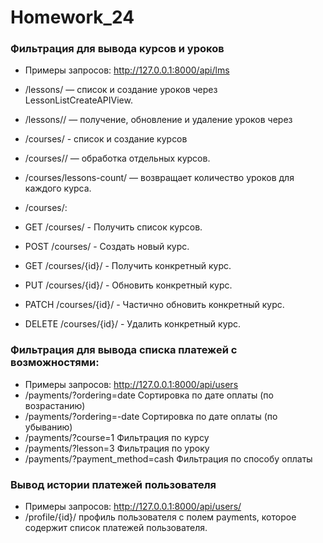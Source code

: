 # Homework_24

### Фильтрация для вывода курсов и уроков
- Примеры запросов: http://127.0.0.1:8000/api/lms
- /lessons/ — список и создание уроков через LessonListCreateAPIView.
- /lessons/<id>/ — получение, обновление и удаление уроков через 
- /courses/ - список и создание курсов
- /courses/<id>/ — обработка отдельных курсов.
- /courses/lessons-count/ — возвращает количество уроков для каждого курса.

- /courses/:
- GET /courses/ - Получить список курсов.
- POST /courses/ - Создать новый курс.
- GET /courses/{id}/ - Получить конкретный курс.
- PUT /courses/{id}/ - Обновить конкретный курс.
- PATCH /courses/{id}/ - Частично обновить конкретный курс.
- DELETE /courses/{id}/ - Удалить конкретный курс.

### Фильтрация для вывода списка платежей с возможностями:
- Примеры запросов: http://127.0.0.1:8000/api/users 
- /payments/?ordering=date Сортировка по дате оплаты (по возрастанию)
- /payments/?ordering=-date Сортировка по дате оплаты (по убыванию)
- /payments/?course=1 Фильтрация по курсу
- /payments/?lesson=3 Фильтрация по уроку
- /payments/?payment_method=cash Фильтрация по способу оплаты

### Вывод истории платежей пользователя
- Примеры запросов: http://127.0.0.1:8000/api/users/
- /profile/{id}/ профиль пользователя с полем payments, которое содержит список платежей пользователя.
